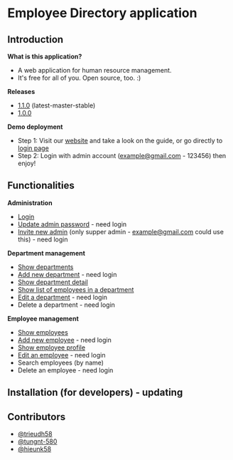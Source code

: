 # Employee Directory application
## Introduction
**What is this application?**
* A web application for human resource management.
* It's free for all of you. Open source, too. :)

**Releases**
* [1.1.0](https://github.com/trieudh58/employee_dir/releases/tag/1.1.0) (latest-master-stable)
* [1.0.0](https://github.com/trieudh58/employee_dir/releases/tag/1.0.0)

**Demo deployment**
* Step 1: Visit our [website](http://trieudh.me) and take a look on the guide, or go directly to [login page](http://trieudh.me/login)
* Step 2: Login with admin account (example@gmail.com - 123456) then enjoy!

## Functionalities
**Administration**
* [Login](http://trieudh.me/login)
* [Update admin password](http://trieudh.me/update/password) - need login
* [Invite new admin](http://trieudh.me/invite) (only supper admin - example@gmail.com could use this) - need login

**Department management**
* [Show departments](http://trieudh.me/department)
* [Add new department](http://trieudh.me/department/add) - need login
* [Show department detail](http://trieudh.me/department/2/detail)
* [Show list of employees in a department](http://trieudh.me/department/2/employee)
* [Edit a department](http://trieudh.me/department/2/edit) - need login
* Delete a department - need login

**Employee management**
* [Show employees](http://trieudh.me/employee)
* [Add new employee](http://trieudh.me/employee/add) - need login
* [Show employee profile](http://trieudh.me/employee/1/detail)
* [Edit an employee](http://trieudh.me/employee/1/edit) - need login
* Search employees (by name)
* Delete an employee - need login

## Installation (for developers) - updating

## Contributors
* [@trieudh58](https://github.com/trieudh58)
* [@tungnt-580](https://github.com/tungnt-580)
* [@hieunk58](https://github.com/hieunk58)
